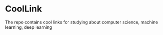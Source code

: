 # CoolLink
The repo contains cool links for studying about computer science, machine learning, deep learning
